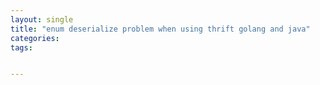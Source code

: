 ```yaml
---
layout: single
title: "enum deserialize problem when using thrift golang and java"
categories:
tags:


---
```

